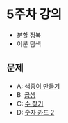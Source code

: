 # 5주차 강의
- 분할 정복
- 이분 탐색

## 문제
- A: [색종이 만들기](https://www.acmicpc.net/problem/2630)
- B: [곱셈](https://www.acmicpc.net/problem/1629)
- C: [수 찾기](https://www.acmicpc.net/problem/1920)
- D: [숫자 카드 2](https://www.acmicpc.net/problem/10816)